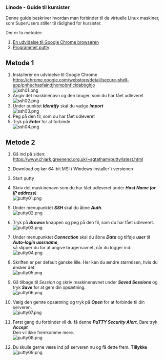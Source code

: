 ### Linode - Guide til kursister

Denne guide beskriver hvordan man forbinder til de virtuelle
Linux maskiner, som SuperUsers stiller til rådighed for kursister.

Der er to metoder:
1. [En udvidelse til Google Chrome browseren](#metode-1)
2. [Programmet putty](#metode-2)

## Metode 1

1. Installerer en udvidelse til Google Chrome https://chrome.google.com/webstore/detail/secure-shell-app/pnhechapfaindjhompbnflcldabbghjo  
![ssh01.png][ssh01]
2. Angiv det maskinenavn og den bruger, som du har fået udleveret  
![ssh02.png][ssh02]
3. Under punktet ***Identify*** skal du vælge ***Import***  
![ssh03.png][ssh03]
4. Peg på den fil, som du har fået udleveret  
5. Tryk på ***Enter*** for at forbinde  
![ssh04.png][ssh04]


## Metode 2

1. Gå ind på siden: https://www.chiark.greenend.org.uk/~sgtatham/putty/latest.html
2. Download og kør 64-bit MSI (‘Windows Installer’) versionen
3. Start putty
4. Skriv det maskinenavn som du har fået udleveret under ***Host Name (or IP address)***  
![putty01.png][putty01]  

5. Under menupunktet ***SSH*** skal du åbne ***Auth***.  
![putty02.png][putty02]

6. Tryk på ***Browse*** knappen og peg på den fil, som du har fået udleveret.  
![putty03.png][putty03]

7. Under menupunktet ***Connection*** skal du åbne ***Data*** og tilføje ***user*** til ***Auto-login username***,  
så slipper du for at angive brugernavnet, når du logger ind.  
![putty04.png][putty04]

8. Skriften er per default ganske lille. Her kan du ændre størrelsen, hvis du ønsker det.  
![putty05.png][putty05]

9. Gå tilbage til *Session* og skriv maskinenavnet under ***Saved Sessions*** og tryk ***Save*** for at gem din opsætning.  
![putty06.png][putty06]

10. Vælg den gemte opsætning og tryk på ***Open*** for at forbinde til din serveren.  
![putty07.png][putty07]

11. Først gang du forbinder vil du få denne ***PuTTY Security Alert***. Bare tryk ***Accept***  
Den vil ikke fremkomme mere.  
![putty08.png][putty08]

12. Du skulle gerne være ind på serveren nu og få dette frem. **Tillykke**  
![putty09.png][putty09]

[putty01]: figures/putty01.png 
[putty02]: figures/putty02.png 
[putty03]: figures/putty03.png 
[putty04]: figures/putty04.png 
[putty05]: figures/putty05.png 
[putty06]: figures/putty06.png 
[putty07]: figures/putty07.png 
[putty08]: figures/putty08.png 
[putty09]: figures/putty09.png 
[ssh01]: figures/secure_shell_app01.png 
[ssh02]: figures/secure_shell_app02.png 
[ssh03]: figures/secure_shell_app03.png 
[ssh04]: figures/secure_shell_app04.png 




